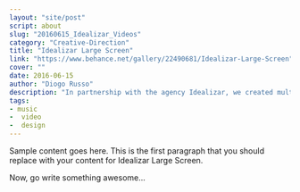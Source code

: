 ```yaml
---
layout: "site/post"
script: about
slug: "20160615_Idealizar_Videos"
category: "Creative-Direction"
title: "Idealizar Large Screen"
link: "https://www.behance.net/gallery/22490681/Idealizar-Large-Screen"
cover: ""
date: 2016-06-15
author: "Diogo Russo"
description: "In partnership with the agency Idealizar, we created multi-projections using 5 screens. Life Forum Event - National Confederation of General Insurance, Private Pension and Life, Supplementary Health and Capitalization in 2014. In 2015 we developed projects for insurance events in Iguazu Falls and for SulAmérica in Bahia. In the anthem video the challenge was to accompany the national anthem with images characteristic of the Brazilian culture. From the theme - what will be tomorrow? - we created a script to tell the story of the human evolution and the current paradox of aging."
tags:
- music
-  video
-  design
---
```

 
Sample content goes here. This is the first paragraph that you should replace with your content for Idealizar Large Screen.
 
Now, go write something awesome...
